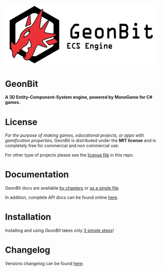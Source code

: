 ![GeonBit](docs/assets/GeonBit-sm.png "GeonBit")

# GeonBit

**A 3D Entity-Component-System engine, powered by MonoGame for C# games.**

# License

*For the purpose of making games, educational projects, or apps with gamification properties*, GeonBit is distributed under the **MIT license** and is completely free for commercial and non commercial use.

For other type of projects please see the [license file](LICENSE "license file") in this repo.

# Documentation

GeonBit docs are available [by chapters](docs/index.md) or [as a single file](docs/README.md).

In addition, complete API docs can be found online [here](https://ronenness.github.io/GeonBit-docs/).

# Installation

Installing and using *GeonBit* takes only [3 simple steps](docs/chapters/setup.md)!

# Changelog

Versions changelog can be found [here](docs/changes.md).

